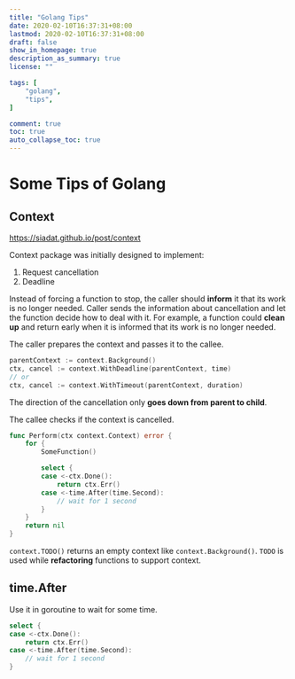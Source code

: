 ```yaml
---
title: "Golang Tips"
date: 2020-02-10T16:37:31+08:00
lastmod: 2020-02-10T16:37:31+08:00
draft: false
show_in_homepage: true
description_as_summary: true
license: ""

tags: [
    "golang",
    "tips",
]

comment: true
toc: true
auto_collapse_toc: true
---
```

# Some Tips of Golang

## Context
https://siadat.github.io/post/context

Context package was initially designed to implement:
1. Request cancellation
2. Deadline

Instead of forcing a function to stop, the caller should **inform** it that its work is no longer needed. Caller sends the information about cancellation and let the function decide how to deal with it. For example, a function could **clean up** and return early when it is informed that its work is no longer needed.

The caller prepares the context and passes it to the callee.
```go
parentContext := context.Background()
ctx, cancel := context.WithDeadline(parentContext, time)
// or
ctx, cancel := context.WithTimeout(parentContext, duration)
```

The direction of the cancellation only **goes down from parent to child**.


The callee checks if the context is cancelled.
```go
func Perform(ctx context.Context) error {
    for {
        SomeFunction()

        select {
        case <-ctx.Done():
            return ctx.Err()
        case <-time.After(time.Second):
            // wait for 1 second
        }
    }
    return nil
}
```

``context.TODO()`` returns an empty context like ``context.Background()``. ``TODO`` is used while **refactoring** functions to support context.


## time.After

Use it in goroutine to wait for some time.
```go
select {
case <-ctx.Done():
    return ctx.Err()
case <-time.After(time.Second):
    // wait for 1 second
}
```